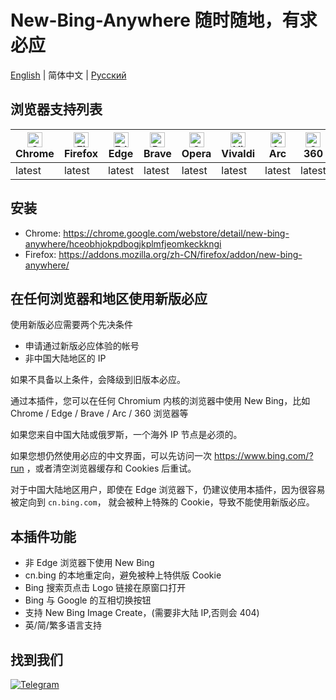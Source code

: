 # New-Bing-Anywhere 随时随地，有求必应

[English](README.md) | 简体中文 | [Русский](README.ru.md)

## 浏览器支持列表

| [<img src="https://raw.githubusercontent.com/alrra/browser-logos/main/src/chrome/chrome_48x48.png" alt="Chrome" width="24px" height="24px" />](https://www.google.com/chrome/)<br/>Chrome  | [<img src="https://raw.githubusercontent.com/alrra/browser-logos/main/src/firefox/firefox_48x48.png" alt="Firefox" width="24px" height="24px" />](https://www.mozilla.org/firefox/new)<br/>Firefox | [<img src="https://raw.githubusercontent.com/alrra/browser-logos/main/src/edge/edge_48x48.png" alt="Edge" width="24px" height="24px" />](https://www.microsoft.com/edge)<br/>Edge | [<img src="https://raw.githubusercontent.com/alrra/browser-logos/main/src/brave/brave_48x48.png" alt="Brave" width="24px" height="24px" />](https://brave.com/)<br/>Brave | [<img src="https://raw.githubusercontent.com/alrra/browser-logos/main/src/opera/opera_48x48.png" alt="Opera" width="24px" height="24px" />](https://www.opera.com/)<br/>Opera | [<img src="https://raw.githubusercontent.com/alrra/browser-logos/main/src/vivaldi/vivaldi_48x48.png" alt="Vivaldi" width="24px" height="24px" />](https://vivaldi.com/)<br/>Vivaldi  | [<img src="https://arc.net/favicon.png" alt="Arc" width="24px" height="24px" />](https://arc.net/)<br/>Arc  | [<img src="https://raw.githubusercontent.com/alrra/browser-logos/main/src/archive/360-secure/360-secure_48x48.png" alt="360 Secure" width="24px" height="24px" />](https://browser.360.cn/)<br/>360 
| --------- | --------- | --------- | --------- | --------- | --------- | --------- | --------- |
| latest | latest | latest | latest | latest | latest | latest | latest |

## 安装

* Chrome: <https://chrome.google.com/webstore/detail/new-bing-anywhere/hceobhjokpdbogjkplmfjeomkeckkngi>
* Firefox: <https://addons.mozilla.org/zh-CN/firefox/addon/new-bing-anywhere/>

## 在任何浏览器和地区使用新版必应

使用新版必应需要两个先决条件

* 申请通过新版必应体验的帐号
* 非中国大陆地区的 IP

如果不具备以上条件，会降级到旧版本必应。

通过本插件，您可以在任何 Chromium 内核的浏览器中使用 New Bing，比如 Chrome / Edge / Brave / Arc / 360 浏览器等

如果您来自中国大陆或俄罗斯，一个海外 IP 节点是必须的。

如果您想仍然使用必应的中文界面，可以先访问一次 <https://www.bing.com/?run> ，或者清空浏览器缓存和 Cookies 后重试。

对于中国大陆地区用户，即使在 Edge 浏览器下，仍建议使用本插件，因为很容易被定向到 `cn.bing.com`， 就会被种上特殊的 Cookie，导致不能使用新版必应。

## 本插件功能

* 非 Edge 浏览器下使用 New Bing
* cn.bing 的本地重定向，避免被种上特供版 Cookie
* Bing 搜索页点击 Logo 链接在原窗口打开
* Bing 与 Google 的互相切换按钮
* 支持 New Bing Image Create，(需要非大陆 IP,否则会 404)
* 英/简/繁多语言支持

## 找到我们

[![Telegram](https://user-images.githubusercontent.com/4150641/229351983-a6a455e8-7b5e-4f58-bf80-1f4949ae8276.jpg "Telegram")](https://t.me/new_bing_anywhere)
